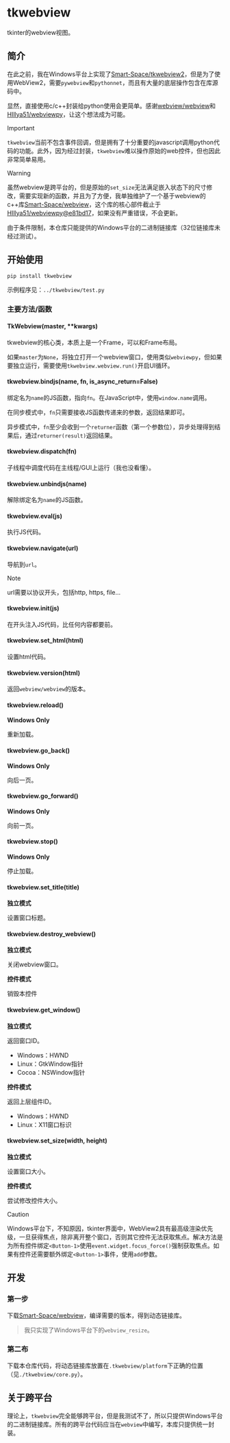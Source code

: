 # tkwebview

tkinter的webview视图。

## 简介

在此之前，我在Windows平台上实现了[Smart-Space/tkwebview2](https://github.com/Smart-Space/tkwebview2)，但是为了使用WebView2，需要`pywebview`和`pythonnet`，而且有大量的底层操作包含在库源码中。

显然，直接使用c/c++封装给python使用会更简单。感谢[webview/webview](https://github.com/webview/webview)和[HIllya51/webviewpy](https://github.com/HIllya51/webviewpy)，让这个想法成为可能。

> [!IMPORTANT]
>
> `tkwebview`当前不包含事件回调，但是拥有了十分重要的javascript调用python代码的功能。此外，因为经过封装，`tkwebview`难以操作原始的web控件，但也因此非常简单易用。

> [!WARNING]
>
> 虽然webview是跨平台的，但是原始的`set_size`无法满足嵌入状态下的尺寸修改，需要实现新的函数，并且为了方便，我单独维护了一个基于webview的c++库[Smart-Space/webview](https://github.com/Smart-Space/webview)，这个库的核心部件截止于[HIllya51/webviewpy@e81bd17](https://github.com/HIllya51/webviewpy/commit/e81bd17023623345f3ae801dcf4afde033b16fe0)，如果没有严重错误，不会更新。
>
> 由于条件限制，本仓库只能提供的Windows平台的二进制链接库（32位链接库未经过测试）。

## 开始使用

```cmd
pip install tkwebview
```

示例程序见：`../tkwebview/test.py`

### 主要方法/函数

#### TkWebview(master, \*\*kwargs)

tkwebview的核心类，本质上是一个Frame，可以和Frame布局。

如果`master`为`None`，将独立打开一个webview窗口，使用类似`webviewpy`，但如果要独立运行，需要使用`tkwebview.webview.run()`开启UI循环。

#### tkwebview.bindjs(name, fn, is_async_return=False)

绑定名为`name`的JS函数，指向`fn`。在JavaScript中，使用`window.name`调用。

在同步模式中，`fn`只需要接收JS函数传递来的参数，返回结果即可。

异步模式中，`fn`至少会收到一个`returner`函数（第一个参数位），异步处理得到结果后，通过`returner(result)`返回结果。

#### tkwebview.dispatch(fn)

子线程中调度代码在主线程/GUI上运行（我也没看懂）。

#### tkwebview.unbindjs(name)

解除绑定名为`name`的JS函数。

#### tkwebview.eval(js)

执行JS代码。

#### tkwebview.navigate(url)

导航到`url`。

> [!NOTE]
>
> url需要以协议开头，包括http, https, file...

#### tkwebview.init(js)

在开头注入JS代码，比任何内容都要前。

#### tkwebview.set_html(html)

设置html代码。

#### tkwebview.version(html)

返回`webview/webview`的版本。

#### tkwebview.reload()

**Windows Only**

重新加载。

#### tkwebview.go_back()
**Windows Only**

向后一页。

#### tkwebview.go_forward()
**Windows Only**

向前一页。

#### tkwebview.stop()
**Windows Only**

停止加载。

#### tkwebview.set_title(title)

**独立模式**

设置窗口标题。

#### tkwebview.destroy_webview()

**独立模式**

关闭webview窗口。

**控件模式**

销毁本控件

#### tkwebview.get_window()

**独立模式**

返回窗口ID。

- Windows：HWND
- Linux：GtkWindow指针
- Cocoa：NSWindow指针

**控件模式**

返回上层组件ID。

- Windows：HWND
- Linux：X11窗口标识

#### tkwebview.set_size(width, height)

**独立模式**

设置窗口大小。

**控件模式**

尝试修改控件大小。

> [!CAUTION]
>
> Windows平台下，不知原因，tkinter界面中，WebView2具有最高级渲染优先级，一旦获得焦点，除非离开整个窗口，否则其它控件无法获取焦点。解决方法是为所有控件绑定`<Button-1>`使用`event.widget.focus_force()`强制获取焦点。如果有控件还需要额外绑定`<Button-1>`事件，使用`add`参数。

## 开发

### 第一步

下载[Smart-Space/webview](https://github.com/Smart-Space/webview)，编译需要的版本，得到动态链接库。

> 我只实现了Windows平台下的`webview_resize`。

### 第二布

下载本仓库代码，将动态链接库放置在`.tkwebview/platform`下正确的位置（见`./tkwebview/core.py`）。

## 关于跨平台

理论上，`tkwebview`完全能够跨平台，但是我测试不了，所以只提供Windows平台的二进制链接库。所有的跨平台代码应当在`webview`中编写，本库只提供统一封装。